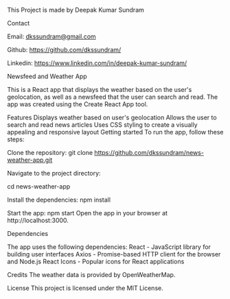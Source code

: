 This Project is made by Deepak Kumar Sundram

Contact

Email: dkssundram@gmail.com

Github: https://github.com/dkssundram/

Linkedin: https://www.linkedin.com/in/deepak-kumar-sundram/

Newsfeed and Weather App

This is a React app that displays the weather based on the user's geolocation, as well as a newsfeed that the user can search and read. The app was created using the Create React App tool.

Features
Displays weather based on user's geolocation
Allows the user to search and read news articles
Uses CSS styling to create a visually appealing and responsive layout
Getting started
To run the app, follow these steps:

Clone the repository:
git clone https://github.com/dkssundram/news-weather-app.git

Navigate to the project directory:

cd news-weather-app

Install the dependencies:
npm install

Start the app:
npm start
Open the app in your browser at http://localhost:3000.

Dependencies

The app uses the following dependencies:
React - JavaScript library for building user interfaces
Axios - Promise-based HTTP client for the browser and Node.js
React Icons - Popular icons for React applications

Credits
The weather data is provided by OpenWeatherMap.

License
This project is licensed under the MIT License.

